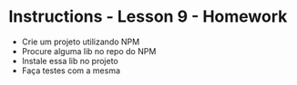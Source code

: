 # Instructions - Lesson 9 - Homework

- Crie um projeto utilizando NPM
- Procure alguma lib no repo do NPM
- Instale essa lib no projeto
- Faça testes com a mesma